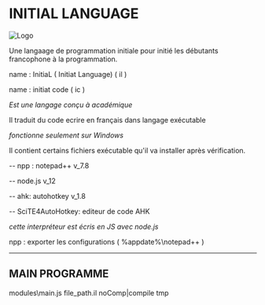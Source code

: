 # INITIAL LANGUAGE

![Logo](icons/Setup.ico)

Une langaage de programmation initiale pour initié les débutants francophone à la programmation.

name : InitiaL ( Initiat Language) ( il )

name : initiat code ( ic )

*Est une langage conçu à académique*

Il traduit du code ecrire en français dans langage exécutable 

*fonctionne seulement sur Windows*

Il contient certains fichiers exécutable qu'il va installer après vérification.

-- npp : notepad++ v_7.8

-- node.js v_12

-- ahk: autohotkey v_1.8

-- SciTE4AutoHotkey: editeur de code AHK

*cette interpréteur est écris en JS avec node.js*

npp : exporter les configurations ( %appdate%\notepad++ )

--------------
## MAIN PROGRAMME
modules\main.js file_path.il noComp|compile tmp
